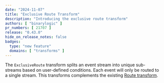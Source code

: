 ```yaml
---
date: "2024-11-07"
title: "Exclusive Route Transform"
description: "Introducing the exclusive route transform"
authors: [ "binarylogic" ]
pr_numbers: [ 21707 ]
release: "0.43.0"
hide_on_release_notes: false
badges:
  type: "new feature"
  domains: [ "transforms" ]
---
```


The `ExclusiveRoute` transform splits an event stream into unique sub-streams based on user-defined conditions. Each event will only be
routed to a single stream. This transforms complements the existing [Route transform][docs.transforms.route].

[docs.transforms.route]: https://vector.dev/docs/reference/configuration/transforms/route/

